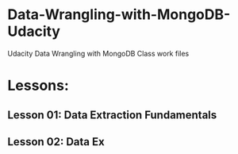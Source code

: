 # Data-Wrangling-with-MongoDB-Udacity
Udacity Data Wrangling with MongoDB Class work files 

# Lessons:

## Lesson 01: Data Extraction Fundamentals
## Lesson 02: Data Ex
